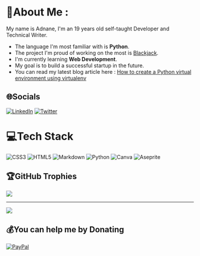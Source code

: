 # 💫About Me :
My name is Adnane, I'm an 19 years old self-taught Developer and Technical Writer. 
- The language I'm most familiar with is **Python**.
- The project I'm proud of working on the most is [Blackjack](https://github.com/adnanekouna-a/blackjack).
- I'm currently learning **Web Development**.
- My goal is to build a successful startup in the future.
- You can read my latest blog article here : [How to create a Python virtual environment using virtualenv
](https://techdemon.hashnode.dev/how-to-create-a-python-virtual-environment)

## 🌐Socials
[![LinkedIn](https://img.shields.io/badge/LinkedIn-%230077B5.svg?logo=linkedin&logoColor=white)](https://linkedin.com/in/adnane-kouna-1652a3188) [![Twitter](https://img.shields.io/badge/Twitter-%231DA1F2.svg?logo=Twitter&logoColor=white)](https://twitter.com/adnanekouna) 

# 💻Tech Stack
![CSS3](https://img.shields.io/badge/css3-%231572B6.svg?style=for-the-badge&logo=css3&logoColor=white) ![HTML5](https://img.shields.io/badge/html5-%23E34F26.svg?style=for-the-badge&logo=html5&logoColor=white) ![Markdown](https://img.shields.io/badge/markdown-%23000000.svg?style=for-the-badge&logo=markdown&logoColor=white) ![Python](https://img.shields.io/badge/python-3670A0?style=for-the-badge&logo=python&logoColor=ffdd54) ![Canva](https://img.shields.io/badge/Canva-%2300C4CC.svg?style=for-the-badge&logo=Canva&logoColor=white) ![Aseprite](https://img.shields.io/badge/Aseprite-FFFFFF?style=for-the-badge&logo=Aseprite&logoColor=#7D929E)
## 🏆GitHub Trophies
![](https://github-profile-trophy.vercel.app/?username=adnanekouna-a&theme=dracula&no-frame=false&no-bg=true&margin-w=4)

---
[![](https://visitcount.itsvg.in/api?id=adnanekouna-a&icon=1&color=5)](https://visitcount.itsvg.in)

  ## 💰You can help me by Donating
  [![PayPal](https://img.shields.io/badge/PayPal-00457C?style=for-the-badge&logo=paypal&logoColor=white)](https://paypal.me/adnanekouna) 

  <!-- Proudly created with GPRM ( https://gprm.itsvg.in ) -->
